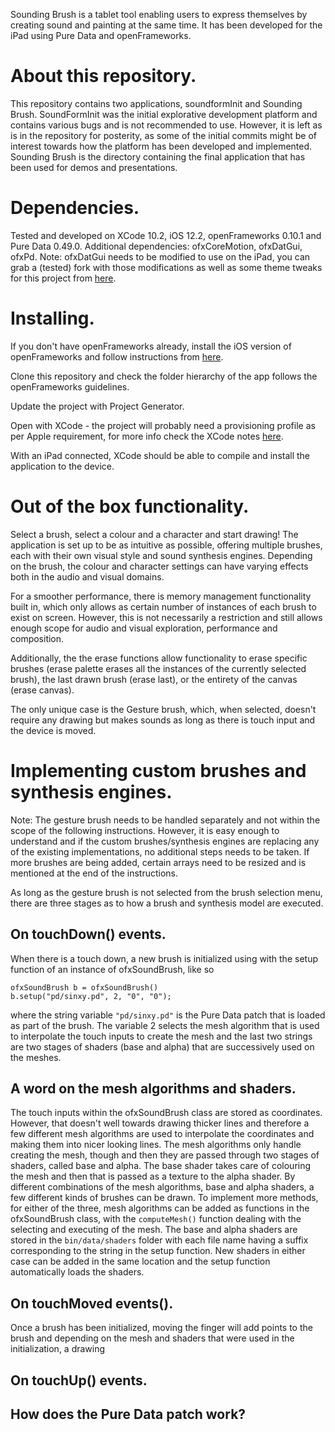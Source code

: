 Sounding Brush is a tablet tool enabling users to express themselves by creating sound and painting at the same time. It has been developed for the iPad using Pure Data and openFrameworks.

# About this repository.
This repository contains two applications, soundformInit and Sounding Brush. SoundFormInit was the initial explorative development platform and contains various bugs and is not recommended to use. However, it is left as is in the repository for posterity, as some of the initial commits might be of interest towards how the platform has been developed and implemented. Sounding Brush is the directory containing the final application that has been used for demos and presentations.

# Dependencies.
Tested and developed on XCode 10.2, iOS 12.2, openFrameworks 0.10.1 and Pure Data 0.49.0.
Additional dependencies: ofxCoreMotion, ofxDatGui, ofxPd.
Note: ofxDatGui needs to be modified to use on the iPad, you can grab a (tested) fork with those modifications as well as some theme tweaks for this project from [here](https://github.com/sourya-sen/ofxDatGui/tree/iosfriendly).

# Installing.
If you don't have openFrameworks already, install the iOS version of openFrameworks and follow instructions from [here]().

Clone this repository and check the folder hierarchy of the app follows the openFrameworks guidelines.

Update the project with Project Generator.

Open with XCode - the project will probably need a provisioning profile as per Apple requirement, for more info check the XCode notes [here](http://mlab.taik.fi/mediacode/archives/13506).

With an iPad connected, XCode should be able to compile and install the application to the device.

# Out of the box functionality.
Select a brush, select a colour and a character and start drawing! The application is set up to be as intuitive as possible, offering multiple brushes, each with their own visual style and sound synthesis engines. Depending on the brush, the colour and character settings can have varying effects both in the audio and visual domains.

For a smoother performance, there is memory management functionality built in, which only allows as certain number of instances of each brush to exist on screen. However, this is not necessarily a restriction and still allows enough scope for audio and visual exploration, performance and composition.

Additionally, the the erase functions allow functionality to erase specific brushes (erase palette erases all the instances of the currently selected brush), the last drawn brush (erase last), or the entirety of the canvas (erase canvas).

The only unique case is the Gesture brush, which, when selected, doesn't require any drawing but makes sounds as long as there is touch input and the device is moved.

# Implementing custom brushes and synthesis engines.
Note: The gesture brush needs to be handled separately and not within the scope of the following instructions. However, it is easy enough to understand and if the custom brushes/synthesis engines are replacing any of the existing implementations, no additional steps needs to be taken. If more brushes are being added, certain arrays need to be resized and is mentioned at the end of the instructions.

As long as the gesture brush is not selected from the brush selection menu, there are three stages as to how a brush and synthesis model are executed.

## On touchDown() events.
When there is a touch down, a new brush is initialized using with the setup function of an instance of ofxSoundBrush, like so
```
ofxSoundBrush b = ofxSoundBrush()
b.setup("pd/sinxy.pd", 2, "0", "0");
```
where the string variable `"pd/sinxy.pd"` is the Pure Data patch that is loaded as part of the brush. The variable 2 selects the mesh algorithm that is used to interpolate the touch inputs to create the mesh and the last two strings are two stages of shaders (base and alpha) that are successively used on the meshes.

## A word on the mesh algorithms and shaders.
The touch inputs within the ofxSoundBrush class are stored as coordinates. However, that doesn't well towards drawing thicker lines and therefore a few different mesh algorithms are used to interpolate the coordinates and making them into nicer looking lines. The mesh algorithms only handle creating the mesh, though and then they are passed through two stages of shaders, called base and alpha. The base shader takes care of colouring the mesh and then that is passed as a texture to the alpha shader. By different combinations of the mesh algorithms, base and alpha shaders, a few different kinds of brushes can be drawn. To implement more methods, for either of the three, mesh algorithms can be added as functions in the ofxSoundBrush class, with the `computeMesh()` function dealing with the selecting and executing of the mesh. The base and alpha shaders are stored in the `bin/data/shaders` folder with each file name having a suffix corresponding to the string in the setup function. New shaders in either case can be added in the same location and the setup function automatically loads the shaders.

## On touchMoved events().
Once a brush has been initialized, moving the finger will add points to the brush and depending on the mesh and shaders that were used in the initialization, a drawing

## On touchUp() events.

## How does the Pure Data patch work?
